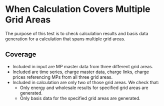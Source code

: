 # When Calculation Covers Multiple Grid Areas

The purpose of this test is to check calculation results and basis data generation for a calculation that spans multiple grid areas.

## Coverage

- Included in input are MP master data from three different grid areas.
- Included are time series, charge master data, charge links, charge prices referencing MPs from all three grid areas.
- Included in calculation are only two of those grid areas. We check that:
    - Only energy and wholesale results for specified grid areas are generated.
    - Only basis data for the specified grid areas are generated.
